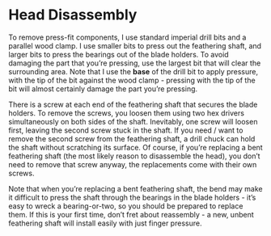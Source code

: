 # Head Disassembly

To remove press-fit components, I use standard imperial drill bits and a
parallel wood clamp.  I use smaller bits to press out the feathering shaft, and
larger bits to press the bearings out of the blade holders.  To avoid damaging
the part that you’re pressing, use the largest bit that will clear the
surrounding area.  Note that I use the **base** of the drill bit to apply
pressure, with the tip of the bit against the wood clamp - pressing with the
tip of the bit will almost certainly damage the part you’re pressing.

There is a screw at each end of the feathering shaft that secures the blade
holders.  To remove the screws, you loosen them using two hex drivers
simultaneously on both sides of the shaft.  Inevitably, one screw will loosen
first, leaving the second screw stuck in the shaft.  If you need / want to
remove the second screw from the feathering shaft, a drill chuck can hold the
shaft without scratching its surface.  Of course, if you’re replacing a bent
feathering shaft (the most likely reason to disassemble the head), you don’t
need to remove that screw anyway, the replacements come with their own screws.

Note that when you’re replacing a bent feathering shaft, the bend may make it
difficult to press the shaft through the bearings in the blade holders - it’s
easy to wreck a bearing-or-two, so you should be prepared to replace them.  If
this is your first time, don’t fret about reassembly - a new, unbent feathering
shaft will install easily with just finger pressure.
